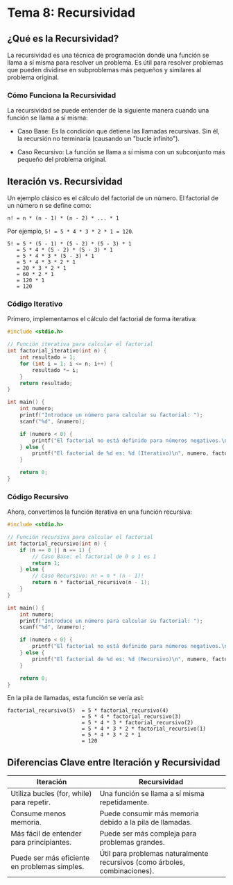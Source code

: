 # Tema 8: Recursividad

## ¿Qué es la Recursividad?

La recursividad es una técnica de programación donde una función se llama a sí misma para resolver un problema. Es útil para resolver problemas que pueden dividirse en subproblemas más pequeños y similares al problema original.

### Cómo Funciona la Recursividad

La recursividad se puede entender de la siguiente manera cuando una función se llama a sí misma:

* Caso Base: Es la condición que detiene las llamadas recursivas. Sin él, la recursión no terminaría (causando un "bucle infinito").

* Caso Recursivo: La función se llama a sí misma con un subconjunto más pequeño del problema original.

## Iteración vs. Recursividad

Un ejemplo clásico es el cálculo del factorial de un número. El factorial de un número n se define como:

```text
n! = n * (n - 1) * (n - 2) * ... * 1
```

Por ejemplo, `5! = 5 * 4 * 3 * 2 * 1 = 120`.

```text
5! = 5 * (5 - 1) * (5 - 2) * (5 - 3) * 1
   = 5 * 4 * (5 - 2) * (5 - 3) * 1
   = 5 * 4 * 3 * (5 - 3) * 1
   = 5 * 4 * 3 * 2 * 1
   = 20 * 3 * 2 * 1
   = 60 * 2 * 1
   = 120 * 1
   = 120
```

### Código Iterativo

Primero, implementamos el cálculo del factorial de forma iterativa:

```c
#include <stdio.h>

// Función iterativa para calcular el factorial
int factorial_iterativo(int n) {
    int resultado = 1;
    for (int i = 1; i <= n; i++) {
        resultado *= i;
    }
    return resultado;
}

int main() {
    int numero;
    printf("Introduce un número para calcular su factorial: ");
    scanf("%d", &numero);

    if (numero < 0) {
        printf("El factorial no está definido para números negativos.\n");
    } else {
        printf("El factorial de %d es: %d (Iterativo)\n", numero, factorial_iterativo(numero));
    }

    return 0;
}
```

### Código Recursivo

Ahora, convertimos la función iterativa en una función recursiva:

```c
#include <stdio.h>

// Función recursiva para calcular el factorial
int factorial_recursivo(int n) {
    if (n == 0 || n == 1) {
        // Caso Base: el factorial de 0 o 1 es 1
        return 1;
    } else {
        // Caso Recursivo: n! = n * (n - 1)!
        return n * factorial_recursivo(n - 1);
    }
}

int main() {
    int numero;
    printf("Introduce un número para calcular su factorial: ");
    scanf("%d", &numero);

    if (numero < 0) {
        printf("El factorial no está definido para números negativos.\n");
    } else {
        printf("El factorial de %d es: %d (Recursivo)\n", numero, factorial_recursivo(numero));
    }

    return 0;
}
```

En la pila de llamadas, esta función se vería así:

```text
factorial_recursivo(5)  = 5 * factorial_recursivo(4)
                        = 5 * 4 * factorial_recursivo(3)
                        = 5 * 4 * 3 * factorial_recursivo(2)
                        = 5 * 4 * 3 * 2 * factorial_recursivo(1)
                        = 5 * 4 * 3 * 2 * 1
                        = 120

```

## Diferencias Clave entre Iteración y Recursividad

| Iteración                                     | Recursividad                                                               |
|-----------------------------------------------|----------------------------------------------------------------------------|
| Utiliza bucles (for, while) para repetir.     | Una función se llama a sí misma repetidamente.                             |
| Consume menos memoria.                        | Puede consumir más memoria debido a la pila de llamadas.                   |
| Más fácil de entender para principiantes.     | Puede ser más compleja para problemas grandes.                             |
| Puede ser más eficiente en problemas simples. | Útil para problemas naturalmente recursivos (como árboles, combinaciones). |
